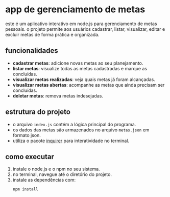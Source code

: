 # app de gerenciamento de metas

este é um aplicativo interativo em node.js para gerenciamento de metas pessoais. o projeto permite aos usuários cadastrar, listar, visualizar, editar e excluir metas de forma prática e organizada.

## funcionalidades
- **cadastrar metas**: adicione novas metas ao seu planejamento. 
- **listar metas**: visualize todas as metas cadastradas e marque as concluídas.
- **visualizar metas realizadas**: veja quais metas já foram alcançadas.
- **visualizar metas abertas**: acompanhe as metas que ainda precisam ser concluídas.
- **deletar metas**: remova metas indesejadas.

## estrutura do projeto 
- o arquivo `index.js` contém a lógica principal do programa.
- os dados das metas são armazenados no arquivo `metas.json` em formato json.
- utiliza o pacote [inquirer](https://www.npmjs.com/package/inquirer) para interatividade no terminal.

## como executar
1. instale o node.js e o npm no seu sistema.
2. no terminal, navegue até o diretório do projeto.
3. instale as dependências com:
   ```bash
   npm install
